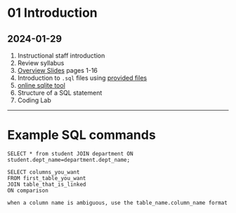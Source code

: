 # 01 Introduction
## 2024-01-29

1. Instructional staff introduction
2. Review syllabus
3. [Overview Slides](https://www.db-book.com/slides-dir/PDF-dir/ch1.pdf) pages 1-16
4. Introduction to `.sql` files using [provided files](https://www.db-book.com/university-lab-dir/sample_tables-dir/index.html)
5. [online sqlite tool](https://www.db-book.com/university-lab-dir/sqljs.html)
6. Structure of a SQL statement
7. Coding Lab

---

# Example SQL commands

```
SELECT * from student JOIN department ON student.dept_name=department.dept_name;

SELECT columns_you_want
FROM first_table_you_want
JOIN table_that_is_linked
ON comparison

when a column name is ambiguous, use the table_name.column_name format
```
